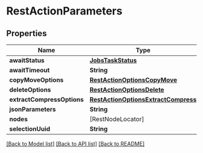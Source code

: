 # RestActionParameters

## Properties
Name | Type | Description | Notes
------------ | ------------- | ------------- | -------------
**awaitStatus** | [**JobsTaskStatus**](JobsTaskStatus.md) |  | [optional] 
**awaitTimeout** | **String** |  | [optional] 
**copyMoveOptions** | [**RestActionOptionsCopyMove**](RestActionOptionsCopyMove.md) |  | [optional] 
**deleteOptions** | [**RestActionOptionsDelete**](RestActionOptionsDelete.md) |  | [optional] 
**extractCompressOptions** | [**RestActionOptionsExtractCompress**](RestActionOptionsExtractCompress.md) |  | [optional] 
**jsonParameters** | **String** |  | [optional] 
**nodes** | [RestNodeLocator] |  | [optional] 
**selectionUuid** | **String** |  | [optional] 

[[Back to Model list]](../README.md#documentation-for-models) [[Back to API list]](../README.md#documentation-for-api-endpoints) [[Back to README]](../README.md)


